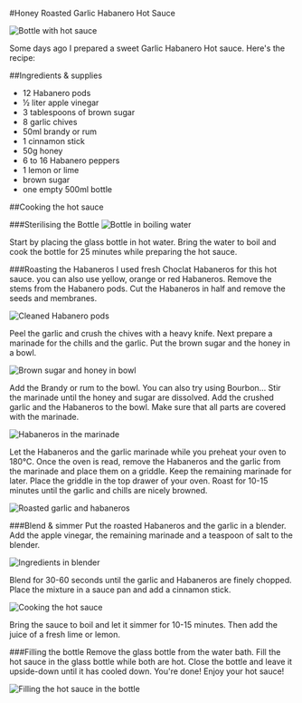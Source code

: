 #Honey Roasted Garlic Habanero Hot Sauce

![Bottle with hot sauce](http://farm9.staticflickr.com/8340/8214099328_31f4e94cc5_z.jpg "Honey Habanero Hot Sauce")


Some days ago I prepared a sweet Garlic Habanero Hot sauce. Here's the recipe:  

##Ingredients & supplies

- 12 Habanero pods
- ½ liter apple vinegar
- 3 tablespoons of brown sugar
- 8 garlic chives
- 50ml brandy or rum
- 1 cinnamon stick
- 50g honey
- 6 to 16 Habanero peppers  
- 1 lemon or lime
- brown sugar
- one empty 500ml bottle 

##Cooking the hot sauce

###Sterilising the Bottle
![Bottle in boiling water](http://farm9.staticflickr.com/8058/8213035785_41350885a8.jpg "Bottle in boiling water")

Start by placing the glass bottle in hot water. Bring the water to boil and cook the bottle for 25 minutes while preparing the hot sauce.

###Roasting the Habaneros
I used fresh Choclat Habaneros for this hot sauce. you can also use yellow, orange or red Habaneros. Remove the stems from the Habanero pods. Cut the Habaneros in half and remove the seeds and membranes.

![Cleaned Habanero pods](http://farm9.staticflickr.com/8343/8214118252_534ac43be8.jpg "Habanero pods")

Peel the garlic and crush the chives with a heavy knife. Next prepare a marinade for the chills and the garlic. Put the brown sugar and the honey in a bowl.  

![Brown sugar and honey in bowl](http://farm9.staticflickr.com/8343/8213029985_01129ddc32.jpg "Preparing the marinade")

Add the Brandy or rum to the bowl. You can also try using Bourbon… Stir the marinade until the honey and sugar are dissolved. Add the crushed garlic and the Habaneros to the bowl. Make sure that all parts are covered with the marinade.

![Habaneros in the marinade](http://farm9.staticflickr.com/8337/8213034713_dc90dcca44.jpg "Habaneros in the marinade")

Let the Habaneros and the garlic marinade while you preheat your oven to 180°C. Once the oven is read, remove the Habaneros and the garlic from the marinade and place them on a griddle. Keep the remaining marinade for later. Place the griddle in the top drawer of your oven. Roast for 10-15 minutes until the garlic and chills are nicely browned.

![Roasted garlic and habaneros](http://farm9.staticflickr.com/8207/8214120304_3268f790e3.jpg "Roasted garlic and Habaneros")

###Blend & simmer
Put the roasted Habaneros and the garlic in a blender. Add the apple vinegar, the remaining marinade and a teaspoon of salt to the blender.

![Ingredients in blender](http://farm9.staticflickr.com/8480/8213033211_43c8583ccb.jpg "Ingredients in blender")

Blend for 30-60 seconds until the garlic and Habaneros are finely chopped. Place the mixture in a sauce pan and add a cinnamon stick.

![Cooking the hot sauce](http://farm9.staticflickr.com/8337/8214115382_87e00e471b.jpg "Cooking the hot sauce")

Bring the sauce to boil and let it simmer for 10-15 minutes. Then add the juice of a fresh lime or lemon.


###Filling the bottle
Remove the glass bottle from the water bath. Fill the hot sauce in the glass bottle while both are hot. Close the bottle and leave it upside-down until it has cooled down. You're done! Enjoy your hot sauce!

![Filling the hot sauce in the bottle](http://farm9.staticflickr.com/8057/8213026905_b370b34c91.jpg "Hot sauce is almost ready!")